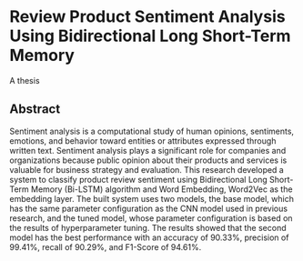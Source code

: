 # Review Product Sentiment Analysis Using Bidirectional Long Short-Term Memory

A thesis 

## Abstract
Sentiment analysis is a computational study of human opinions, sentiments, emotions, and behavior toward entities or attributes expressed through written text. 
Sentiment analysis plays a significant role for companies and organizations because public opinion about their products and services is valuable for business 
strategy and evaluation. This research developed a system to classify product review sentiment using Bidirectional Long Short-Term Memory (Bi-LSTM) algorithm 
and Word Embedding, Word2Vec as the embedding layer. The built system uses two models, the base model, which has the same parameter configuration as the CNN model 
used in previous research, and the tuned model, whose parameter configuration is based on the results of hyperparameter tuning. The results showed that the second 
model has the best performance with an accuracy of 90.33%, precision of 99.41%, recall of 90.29%, and F1-Score of 94.61%. 



